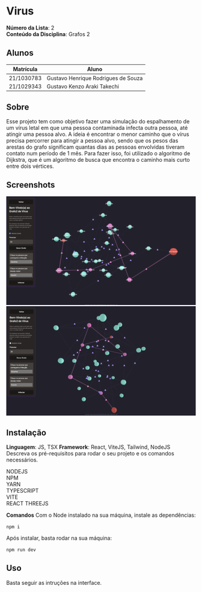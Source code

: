 # Virus

**Número da Lista**: 2<br>
**Conteúdo da Disciplina**: Grafos 2<br>

## Alunos

| Matrícula  | Aluno                               |
| ---------- | ----------------------------------- |
| 21/1030783 | Gustavo Henrique Rodrigues de Souza |
| 21/1029343 | Gustavo Kenzo Araki Takechi         |

## Sobre

Esse projeto tem como objetivo fazer uma simulação do espalhamento de um vírus letal em que uma pessoa contaminada infecta outra pessoa, até atingir uma pessoa alvo. A ideia é encontrar o menor caminho que o vírus precisa percorrer para atingir a pessoa alvo, sendo que os pesos das arestas do grafo significam quantas dias as pessoas envolvidas tiveram contato num período de 1 mês. Para fazer isso, foi utilizado o algoritmo de Dijkstra, que é um algoritmo de busca que encontra o caminho mais curto entre dois vértices.

## Screenshots

![imagem4](/screenshots/4.png)
![imagem5](/screenshots/5.png)

## Instalação

**Linguagem**: JS, TSX
**Framework**: React, ViteJS, Tailwind, NodeJS <br>
Descreva os pré-requisitos para rodar o seu projeto e os comandos necessários.

NODEJS <br />
NPM <br />
YARN <br />
TYPESCRIPT <br />
VITE <br />
REACT THREEJS <br />

**Comandos**
Com o Node instalado na sua máquina, instale as dependências: <br />

```
npm i
```

Após instalar, basta rodar na sua máquina: <br />

```
npm run dev
```

## Uso

Basta seguir as intruções na interface.
